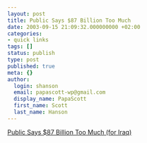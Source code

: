 ```yaml
---
layout: post
title: Public Says $87 Billion Too Much
date: 2003-09-15 21:09:32.000000000 +02:00
categories:
- quick links
tags: []
status: publish
type: post
published: true
meta: {}
author:
  login: shanson
  email: papascott-wp@gmail.com
  display_name: PapaScott
  first_name: Scott
  last_name: Hanson
---
```

<p><a title="like Alwin says about health care: cheap, quick, effective; you can't have all three" href="http://www.washingtonpost.com/wp-dyn/articles/A7030-2003Sep13.html">Public Says $87 Billion Too Much (for Iraq)</a></p>
